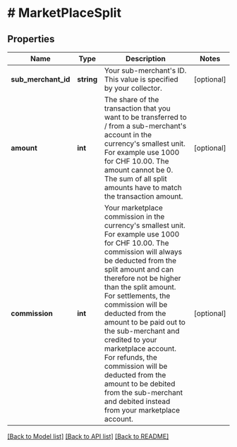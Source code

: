 # # MarketPlaceSplit

## Properties

Name | Type | Description | Notes
------------ | ------------- | ------------- | -------------
**sub_merchant_id** | **string** | Your sub-merchant&#39;s ID. This value is specified by your collector. | [optional]
**amount** | **int** | The share of the transaction that you want to be transferred to / from a sub-merchant&#39;s account in the currency&#39;s smallest unit. For example use 1000 for CHF 10.00. The amount cannot be 0. The sum of all split amounts have to match the transaction amount. | [optional]
**commission** | **int** | Your marketplace commission in the currency&#39;s smallest unit. For example use 1000 for CHF 10.00. The commission will always be deducted from the split amount and can therefore not be higher than the split amount. For settlements, the commission will be deducted from the amount to be paid out to the sub-merchant and credited to your marketplace account. For refunds, the commission will be deducted from the amount to be debited from the sub-merchant and debited instead from your marketplace account. | [optional]

[[Back to Model list]](../../README.md#models) [[Back to API list]](../../README.md#endpoints) [[Back to README]](../../README.md)
